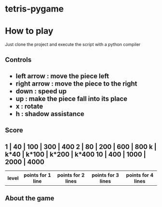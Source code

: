 # tetris-pygame
<h1> How to play </h1>
Just clone the project and execute the script with a python compiler
<h2> Controls <h2>
<ul>
  <li>left arrow : move the piece left  </li>
  <li>right arrow : move the piece to the right  </li>
  <li> down : speed up </li>
  <li> up : make the piece fall into its place</li>
  <li> x : rotate </li>
  <li> h : shadow assistance </li>
  </ul>
<h2> Score <h2>
  <table> <th>level  </th> <th> points for 1 line </th> <th> points for 2 lines </th> <th> points for 3 lines </th> <th> points for 4 lines </th>
1 | 40 | 100 | 300 | 400
2 | 80 | 200 | 600 | 800
k | k*40 | k*100 | k*200 | k*400
10 | 400 | 1000 | 2000 | 4000</table>

<h2> About the game <h2>

